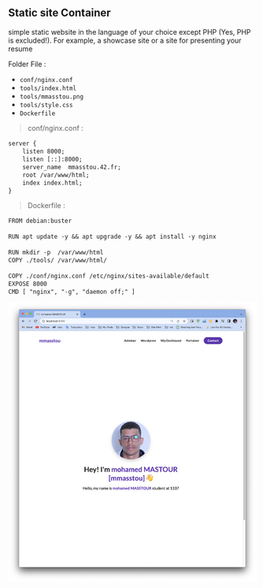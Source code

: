 

## Static site Container

simple static website in the language of your choice except PHP (Yes, PHP is excluded!). For example, a showcase site or a site for presenting your  resume

Folder File :

* `conf/nginx.conf`
* `tools/index.html`
* `tools/mmasstou.png`
* `tools/style.css`
* `Dockerfile`

> conf/nginx.conf :

```
server {
	listen 8000;
	listen [::]:8000;
	server_name  mmasstou.42.fr;
	root /var/www/html;
	index index.html;
}

```

> Dockerfile :

```
FROM debian:buster

RUN apt update -y && apt upgrade -y && apt install -y nginx

RUN mkdir -p  /var/www/html
COPY ./tools/ /var/www/html/

COPY ./conf/nginx.conf /etc/nginx/sites-available/default
EXPOSE 8000
CMD [ "nginx", "-g", "daemon off;" ]

```

![Image description](https://github.com/mmasstou/Inception/blob/master/.img/staticsite.png)

